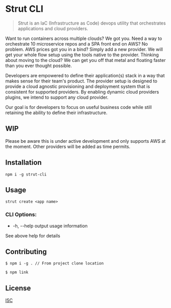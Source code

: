 # Strut CLI

> Strut is an IaC (Infrastructure as Code) devops utility that orchestrates applications and cloud providers.

Want to run containers across multiple clouds? We got you. Need a way to orchestrate 10 microservice repos and a SPA front end on AWS? No problem. AWS prices got you in a bind? Simply add a new provider. We will get your whole flow setup using the tools native to the provider. Thinking about moving to the cloud? We can get you off that metal and floating faster than you ever thought possible.

Developers are empowered to define their application(s) stack in a way that makes sense for their team's product. The provider setup is designed to provide a cloud agnostic provisioning and deployment system that is consistent for supported providers. By enabling dynamic cloud providers plugins, we intend to support any cloud provider.

Our goal is for developers to focus on useful business code while still retaining the ability to define their infrastructure.

## WIP

Please be aware this is under active development and only supports AWS at the moment. Other providers will be added as time permits.


## Installation

```
npm i -g strut-cli
```

## Usage
```
strut create <app name>
```

### CLI Options:

  * -h, --help               output usage information

See above help for details

## Contributing

```
$ npm i -g . // From project clone location
```

```
$ npm link
```


## License

[ISC](https://github.com/cecotw/strut-cli/blob/master/LICENSE)
